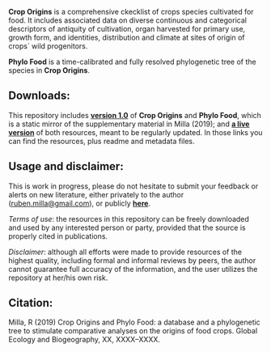 **Crop Origins** is a comprehensive ckecklist of crops species cultivated for food. It includes associated data on diverse continuous and categorical descriptors of antiquity of cultivation, organ harvested for primary use, growth form, and identities, distribution and climate at sites of origin of crops´ wild progenitors.

**Phylo Food** is a time-calibrated and fully resolved phylogenetic tree of the species in **Crop Origins**.


## Downloads:
This repository includes **[version 1.0](https://github.com/rubenmilla/Crop_Origins_Phylo/tree/master/Crop_Origins_Phylo_v1_0)**  of **Crop Origins** and **Phylo Food**, which is a static mirror of the supplementary material in Milla (2019); and **[a live version](https://github.com/rubenmilla/Crop_Origins_Phylo/tree/master/Crop_Origins_Phylo_v_live)** of both resources, meant to be regularly updated. In those links you can find the resources, plus readme and metadata files.


## Usage and disclaimer:
This is work in progress, please do not hesitate to submit your feedback or alerts on new literature, either privately to the author (ruben.milla@gmail.com), or publicly **[here](https://github.com/rubenmilla/Crop_Origins_Phylo/issues)**.

*Terms of use*: the resources in this repository can be freely downloaded and used by any interested person or party, provided that the source is properly cited in publications.

*Disclaimer*: although all efforts were made to provide resources of the highest quality, including formal and informal reviews by peers, the author cannot guarantee full accuracy of the information, and the user utilizes the repository at her/his own risk.


## Citation: 
Milla, R (2019) Crop Origins and Phylo Food: a database and a phylogenetic tree to stimulate comparative analyses on the origins of food crops. Global Ecology and Biogeography, XX, XXXX–XXXX.
